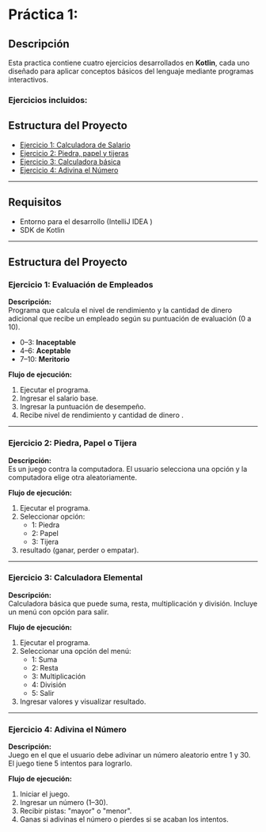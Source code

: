 # Práctica 1:  

## Descripción  
Esta practica contiene cuatro ejercicios desarrollados en **Kotlin**, cada uno diseñado para aplicar conceptos básicos del lenguaje mediante programas interactivos.  

### Ejercicios incluidos:  
## Estructura del Proyecto

- [Ejercicio 1: Calculadora de Salario](./Practica_1/Ejercicios/1.Evaluaci%C3%B3n%20Empleados.kt)
- [Ejercicio 2: Piedra, papel y tijeras](./Practica_1/Ejercicios/2.Piedra%20Papel%20Tijera.kt)
- [Ejercicio 3: Calculadora básica](./Practica_1/Ejercicios/3.Calculadora%20Elemental.kt)
- [Ejercicio 4: Adivina el Número](./Practica_1/Ejercicios/4.Adivina%20N%C3%BAmero.kt)

---

## Requisitos   
- Entorno para el desarrollo (IntelliJ IDEA )  
- SDK de Kotlin 
---

## Estructura del Proyecto  

### Ejercicio 1: Evaluación de Empleados  
**Descripción:**  
Programa que calcula el nivel de rendimiento y la cantidad de dinero adicional que recibe un empleado según su puntuación de evaluación (0 a 10).  

- 0–3: **Inaceptable**  
- 4–6: **Aceptable**  
- 7–10: **Meritorio**  

**Flujo de ejecución:**  
1. Ejecutar el programa.  
2. Ingresar el salario base.  
3. Ingresar la puntuación de desempeño.  
4. Recibe nivel de rendimiento y cantidad de dinero .  

---

### Ejercicio 2: Piedra, Papel o Tijera  
**Descripción:**  
Es un juego contra la computadora. El usuario selecciona una opción y la computadora elige otra aleatoriamente.  

**Flujo de ejecución:**  
1. Ejecutar el programa.  
2. Seleccionar opción:  
   - 1: Piedra  
   - 2: Papel  
   - 3: Tijera  
3. resultado (ganar, perder o empatar).  

---

### Ejercicio 3: Calculadora Elemental  
**Descripción:**  
Calculadora básica que puede suma, resta, multiplicación y división. Incluye un menú con opción para salir.  

**Flujo de ejecución:**  
1. Ejecutar el programa.  
2. Seleccionar una opción del menú:  
   - 1: Suma  
   - 2: Resta  
   - 3: Multiplicación  
   - 4: División  
   - 5: Salir  
3. Ingresar valores y visualizar resultado.  

---

### Ejercicio 4: Adivina el Número  
**Descripción:**  
Juego en el que el usuario debe adivinar un número aleatorio entre 1 y 30. El juego tiene 5 intentos para lograrlo.  

**Flujo de ejecución:**  
1. Iniciar el juego.  
2. Ingresar un número (1–30).  
3. Recibir pistas: "mayor" o "menor".  
4. Ganas si adivinas el número o pierdes si se acaban los intentos.  
